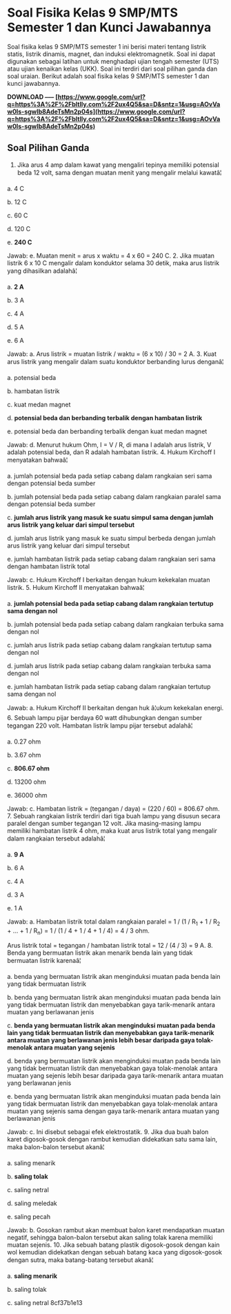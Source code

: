 # Soal Fisika Kelas 9 SMP/MTS Semester 1 dan Kunci Jawabannya
 
Soal fisika kelas 9 SMP/MTS semester 1 ini berisi materi tentang listrik statis, listrik dinamis, magnet, dan induksi elektromagnetik. Soal ini dapat digunakan sebagai latihan untuk menghadapi ujian tengah semester (UTS) atau ujian kenaikan kelas (UKK). Soal ini terdiri dari soal pilihan ganda dan soal uraian. Berikut adalah soal fisika kelas 9 SMP/MTS semester 1 dan kunci jawabannya.
 
**DOWNLOAD ––– [https://www.google.com/url?q=https%3A%2F%2Fbltlly.com%2F2ux4Q5&sa=D&sntz=1&usg=AOvVaw0Is-sgwIb8AdeTsMn2p04s](https://www.google.com/url?q=https%3A%2F%2Fbltlly.com%2F2ux4Q5&sa=D&sntz=1&usg=AOvVaw0Is-sgwIb8AdeTsMn2p04s)**


 
## Soal Pilihan Ganda
 
1. Jika arus 4 amp dalam kawat yang mengaliri tepinya memiliki potensial beda 12 volt, sama dengan muatan menit yang mengalir melalui kawatâ¦

a. 4 C

b. 12 C

c. 60 C

d. 120 C

e. **240 C**

Jawab: e. Muatan menit = arus x waktu = 4 x 60 = 240 C.
2. Jika muatan listrik 6 x 10 C mengalir dalam konduktor selama 30 detik, maka arus listrik yang dihasilkan adalahâ¦

a. **2 A**

b. 3 A

c. 4 A

d. 5 A

e. 6 A

Jawab: a. Arus listrik = muatan listrik / waktu = (6 x 10) / 30 = 2 A.
3. Kuat arus listrik yang mengalir dalam suatu konduktor berbanding lurus denganâ¦

a. potensial beda

b. hambatan listrik

c. kuat medan magnet

d. **potensial beda dan berbanding terbalik dengan hambatan listrik**

e. potensial beda dan berbanding terbalik dengan kuat medan magnet

Jawab: d. Menurut hukum Ohm, I = V / R, di mana I adalah arus listrik, V adalah potensial beda, dan R adalah hambatan listrik.
4. Hukum Kirchoff I menyatakan bahwaâ¦

a. jumlah potensial beda pada setiap cabang dalam rangkaian seri sama dengan potensial beda sumber

b. jumlah potensial beda pada setiap cabang dalam rangkaian paralel sama dengan potensial beda sumber

c. **jumlah arus listrik yang masuk ke suatu simpul sama dengan jumlah arus listrik yang keluar dari simpul tersebut**

d. jumlah arus listrik yang masuk ke suatu simpul berbeda dengan jumlah arus listrik yang keluar dari simpul tersebut

e. jumlah hambatan listrik pada setiap cabang dalam rangkaian seri sama dengan hambatan listrik total

Jawab: c. Hukum Kirchoff I berkaitan dengan hukum kekekalan muatan listrik.
5. Hukum Kirchoff II menyatakan bahwaâ¦

a. **jumlah potensial beda pada setiap cabang dalam rangkaian tertutup sama dengan nol**

b. jumlah potensial beda pada setiap cabang dalam rangkaian terbuka sama dengan nol

c. jumlah arus listrik pada setiap cabang dalam rangkaian tertutup sama dengan nol

d. jumlah arus listrik pada setiap cabang dalam rangkaian terbuka sama dengan nol

e. jumlah hambatan listrik pada setiap cabang dalam rangkaian tertutup sama dengan nol

Jawab: a. Hukum Kirchoff II berkaitan dengan huk
    â¦ukum kekekalan energi.
6. Sebuah lampu pijar berdaya 60 watt dihubungkan dengan sumber tegangan 220 volt. Hambatan listrik lampu pijar tersebut adalahâ¦

a. 0.27 ohm

b. 3.67 ohm

c. **806.67 ohm**

d. 13200 ohm

e. 36000 ohm

Jawab: c. Hambatan listrik = (tegangan / daya) = (220 / 60) = 806.67 ohm.
7. Sebuah rangkaian listrik terdiri dari tiga buah lampu yang disusun secara paralel dengan sumber tegangan 12 volt. Jika masing-masing lampu memiliki hambatan listrik 4 ohm, maka kuat arus listrik total yang mengalir dalam rangkaian tersebut adalahâ¦

a. **9 A**

b. 6 A

c. 4 A

d. 3 A

e. 1 A

Jawab: a. Hambatan listrik total dalam rangkaian paralel = 1 / (1 / R<sub>1</sub> + 1 / R<sub>2</sub> + ... + 1 / R<sub>n</sub>) = 1 / (1 / 4 + 1 / 4 + 1 / 4) = 4 / 3 ohm.

Arus listrik total = tegangan / hambatan listrik total = 12 / (4 / 3) = 9 A.
8. Benda yang bermuatan listrik akan menarik benda lain yang tidak bermuatan listrik karenaâ¦

a. benda yang bermuatan listrik akan menginduksi muatan pada benda lain yang tidak bermuatan listrik

b. benda yang bermuatan listrik akan menginduksi muatan pada benda lain yang tidak bermuatan listrik dan menyebabkan gaya tarik-menarik antara muatan yang berlawanan jenis

c. **benda yang bermuatan listrik akan menginduksi muatan pada benda lain yang tidak bermuatan listrik dan menyebabkan gaya tarik-menarik antara muatan yang berlawanan jenis lebih besar daripada gaya tolak-menolak antara muatan yang sejenis**

d. benda yang bermuatan listrik akan menginduksi muatan pada benda lain yang tidak bermuatan listrik dan menyebabkan gaya tolak-menolak antara muatan yang sejenis lebih besar daripada gaya tarik-menarik antara muatan yang berlawanan jenis

e. benda yang bermuatan listrik akan menginduksi muatan pada benda lain yang tidak bermuatan listrik dan menyebabkan gaya tolak-menolak antara muatan yang sejenis sama dengan gaya tarik-menarik antara muatan yang berlawanan jenis

Jawab: c. Ini disebut sebagai efek elektrostatik.
9. Jika dua buah balon karet digosok-gosok dengan rambut kemudian didekatkan satu sama lain, maka balon-balon tersebut akanâ¦

a. saling menarik

b. **saling tolak**

c. saling netral

d. saling meledak

e. saling pecah

Jawab: b. Gosokan rambut akan membuat balon karet mendapatkan muatan negatif, sehingga balon-balon tersebut akan saling tolak karena memiliki muatan sejenis.
10. Jika sebuah batang plastik digosok-gosok dengan kain wol kemudian didekatkan dengan sebuah batang kaca yang digosok-gosok dengan sutra, maka batang-batang tersebut akanâ¦

a. **saling menarik**

b. saling tolak

c. saling netral
 8cf37b1e13


